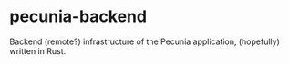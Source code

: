 # pecunia-backend
Backend (remote?) infrastructure of the Pecunia application, (hopefully) written in Rust.

